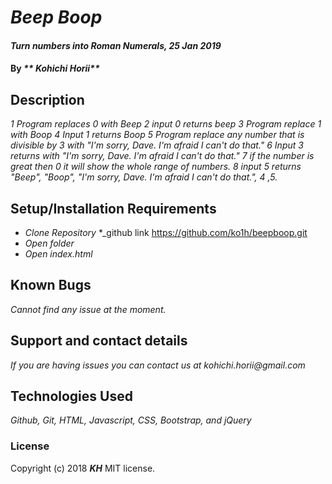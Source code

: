 # _Beep Boop_

#### _Turn numbers into Roman Numerals, 25 Jan 2019_

#### By _** Kohichi Horii**_

## Description

_1 Program replaces 0 with Beep_
_2 input 0 returns beep_
_3 Program replace 1 with Boop_
_4 Input 1 returns Boop_
_5 Program replace any number that is divisible by 3  with "I'm sorry, Dave. I'm afraid I can't do that."_
_6 Input 3 returns with "I'm sorry, Dave. I'm afraid I can't do that."_
_7 if the number is great then 0 it will show the whole range of numbers._
_8 input 5 returns "Beep", "Boop", "I'm sorry, Dave. I'm afraid I can't do that.", 4 ,5._


## Setup/Installation Requirements

* _Clone Repository_
*_github link https://github.com/ko1h/beepboop.git
* _Open folder_
* _Open index.html_





## Known Bugs

_Cannot find any issue at the moment._

## Support and contact details

_If you are having issues you can contact us at kohichi.horii@gmail.com_

## Technologies Used

_Github, Git, HTML, Javascript, CSS, Bootstrap, and jQuery_


### License
Copyright (c) 2018 **_KH_** MIT license.
